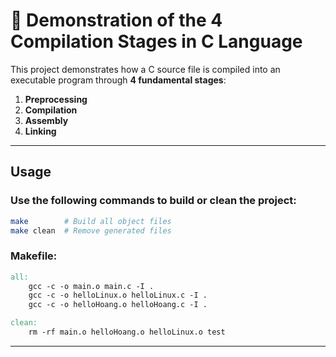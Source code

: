 # 🔧 Demonstration of the 4 Compilation Stages in C Language

This project demonstrates how a C source file is compiled into an executable program through **4 fundamental stages**:

1. **Preprocessing**
2. **Compilation**
3. **Assembly**
4. **Linking**

---

## Usage

### Use the following commands to build or clean the project:

```bash
make        # Build all object files
make clean  # Remove generated files
```
### Makefile:

```makefile
all:
	gcc -c -o main.o main.c -I .
	gcc -c -o helloLinux.o helloLinux.c -I .
	gcc -c -o helloHoang.o helloHoang.c -I .

clean:
	rm -rf main.o helloHoang.o helloLinux.o test
```
---